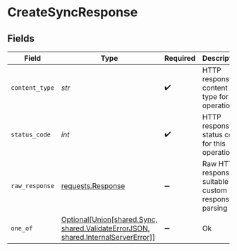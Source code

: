 # CreateSyncResponse


## Fields

| Field                                                                                                                                   | Type                                                                                                                                    | Required                                                                                                                                | Description                                                                                                                             |
| --------------------------------------------------------------------------------------------------------------------------------------- | --------------------------------------------------------------------------------------------------------------------------------------- | --------------------------------------------------------------------------------------------------------------------------------------- | --------------------------------------------------------------------------------------------------------------------------------------- |
| `content_type`                                                                                                                          | *str*                                                                                                                                   | :heavy_check_mark:                                                                                                                      | HTTP response content type for this operation                                                                                           |
| `status_code`                                                                                                                           | *int*                                                                                                                                   | :heavy_check_mark:                                                                                                                      | HTTP response status code for this operation                                                                                            |
| `raw_response`                                                                                                                          | [requests.Response](https://requests.readthedocs.io/en/latest/api/#requests.Response)                                                   | :heavy_minus_sign:                                                                                                                      | Raw HTTP response; suitable for custom response parsing                                                                                 |
| `one_of`                                                                                                                                | [Optional[Union[shared.Sync, shared.ValidateErrorJSON, shared.InternalServerError]]](../../models/operations/createsyncresponsebody.md) | :heavy_minus_sign:                                                                                                                      | Ok                                                                                                                                      |